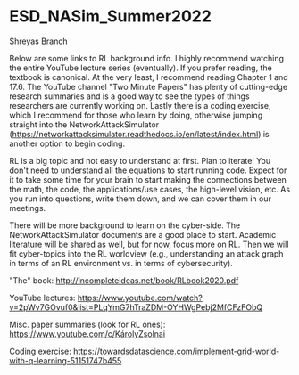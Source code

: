 # ESD_NASim_Summer2022

Shreyas Branch

Below are some links to RL background info. I highly recommend watching the entire YouTube lecture series (eventually). If you prefer reading, the textbook is canonical. At the very least, I recommend reading Chapter 1 and 17.6. The YouTube channel "Two Minute Papers" has plenty of cutting-edge research summaries and is a good way to see the types of things researchers are currently working on. Lastly there is a coding exercise, which I recommend for those who learn by doing, otherwise jumping straight into the NetworkAttackSimulator (https://networkattacksimulator.readthedocs.io/en/latest/index.html) is another option to begin coding.

RL is a big topic and not easy to understand at first. Plan to iterate! You don't need to understand all the equations to start running code. Expect for it to take some time for your brain to start making the connections between the math, the code, the applications/use cases, the high-level vision, etc. As you run into questions, write them down, and we can cover them in our meetings.

There will be more background to learn on the cyber-side. The NetworkAttackSimulator documents are a good place to start. Academic literature will be shared as well, but for now, focus more on RL. Then we will fit cyber-topics into the RL worldview (e.g., understanding an attack graph in terms of an RL environment vs. in terms of cybersecurity).

"The" book:
http://incompleteideas.net/book/RLbook2020.pdf

YouTube lectures:
https://www.youtube.com/watch?v=2pWv7GOvuf0&list=PLqYmG7hTraZDM-OYHWgPebj2MfCFzFObQ

Misc. paper summaries (look for RL ones):
https://www.youtube.com/c/KárolyZsolnai

Coding exercise:
https://towardsdatascience.com/implement-grid-world-with-q-learning-51151747b455
